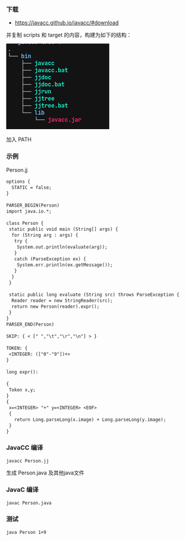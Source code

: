 ### 下载
* https://javacc.github.io/javacc/#download

并复制 scripts 和 target 的内容，构建为如下的结构：

![JavaCC结构](76295767.png)

加入 PATH

### 示例
Person.jj
```jj
options {
  STATIC = false;
}

PARSER_BEGIN(Person)
import java.io.*;

class Person {
 static public void main (String[] args) {
  for (String arg : args) {
   try {
    System.out.println(evaluate(arg));
   }
   catch (ParseException ex) {
    System.err.println(ex.getMessage());
   }
  }
 }

 static public long evaluate (String src) throws ParseException {
  Reader reader = new StringReader(src);
  return new Person(reader).expr();
 }
}
PARSER_END(Person)

SKIP: { < [" ","\t","\r","\n"] > }

TOKEN: {
 <INTEGER: (["0"-"9"])+>
}

long expr():

{
 Token x,y;
}
{
 x=<INTEGER> "+" y=<INTEGER> <EOF>
 {
   return Long.parseLong(x.image) + Long.parseLong(y.image);
 }
}
```

### JavaCC 编译
```shell
javacc Person.jj
```

生成 Person.java 及其他java文件

### JavaC 编译
```shell
javac Person.java
```

### 测试
```shell
java Person 1+9
```


